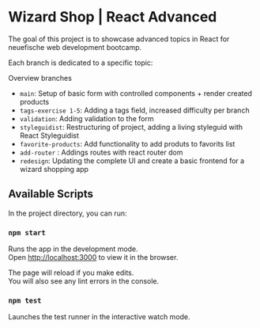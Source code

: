 # Wizard Shop | React Advanced

The goal of this project is to showcase advanced topics in React for neuefische web development bootcamp.

Each branch is dedicated to a specific topic:

Overview branches

- `main`: Setup of basic form with controlled components + render created products
- `tags-exercise 1-5`: Adding a tags field, increased difficulty per branch
- `validation`: Adding validation to the form
- `styleguidist`: Restructuring of project, adding a living styleguid with React Styleguidist
- `favorite-products`: Add functionality to add produts to favorits list
- `add-router` : Addings routes with react router dom
- `redesign`: Updating the complete UI and create a basic frontend for a wizard shopping app

## Available Scripts

In the project directory, you can run:

### `npm start`

Runs the app in the development mode.\
Open [http://localhost:3000](http://localhost:3000) to view it in the browser.

The page will reload if you make edits.\
You will also see any lint errors in the console.

### `npm test`

Launches the test runner in the interactive watch mode.
